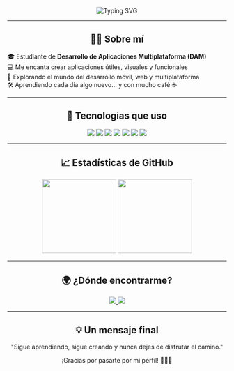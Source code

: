 <!-- Encabezado animado con efecto máquina de escribir -->
<p align="center">
  <img src="https://readme-typing-svg.herokuapp.com?font=Fira+Code&size=24&pause=1000&color=00F7FF&center=true&vCenter=true&width=450&lines=%C2%A1Hola%2C+soy+Daniel!;Estudiante+de+DAM;Apasionado+por+la+tecnolog%C3%ADa+y+el+c%C3%B3digo;Construyendo+apps+multiplataforma" alt="Typing SVG" />
</p>

---

<h2 align="center">🧑‍💻 Sobre mí</h2>

🎓 Estudiante de **Desarrollo de Aplicaciones Multiplataforma (DAM)**  
💻 Me encanta crear aplicaciones útiles, visuales y funcionales  
🚀 Explorando el mundo del desarrollo móvil, web y multiplataforma  
🛠️ Aprendiendo cada día algo nuevo... y con mucho café ☕  

---

<h2 align="center">🔧 Tecnologías que uso</h2>

<p align="center">
  <img src="https://img.shields.io/badge/Java-ED8B00?style=for-the-badge&logo=java&logoColor=white" />
  <img src="https://img.shields.io/badge/Kotlin-7F52FF?style=for-the-badge&logo=kotlin&logoColor=white" />
  <img src="https://img.shields.io/badge/Android_Studio-3DDC84?style=for-the-badge&logo=android-studio&logoColor=white" />
  <img src="https://img.shields.io/badge/MySQL-00758F?style=for-the-badge&logo=mysql&logoColor=white" />
  <img src="https://img.shields.io/badge/SQLite-07405E?style=for-the-badge&logo=sqlite&logoColor=white" />
  <img src="https://img.shields.io/badge/Git-F05032?style=for-the-badge&logo=git&logoColor=white" />
  <img src="https://img.shields.io/badge/GitHub-181717?style=for-the-badge&logo=github&logoColor=white" />
</p>

---

<h2 align="center">📈 Estadísticas de GitHub</h2>

<div align="center">
  <img height="170" src="https://github-readme-stats.vercel.app/api?username=Danielgr002&show_icons=true&theme=radical&hide_border=true" />
  <img height="170" src="https://streak-stats.demolab.com?user=Danielgr002&theme=radical&hide_border=true" />
</div>

---

<h2 align="center">🌍 ¿Dónde encontrarme?</h2>

<p align="center">
  <a href="mailto:tuemail@gmail.com">
    <img src="https://img.shields.io/badge/Email-D14836?style=for-the-badge&logo=gmail&logoColor=white" />
  </a>
  <a href="https://www.linkedin.com/in/tuusuario" target="_blank">
    <img src="https://img.shields.io/badge/LinkedIn-0A66C2?style=for-the-badge&logo=linkedin&logoColor=white" />
  </a>
</p>

---

<h2 align="center">💡 Un mensaje final</h2>

<p align="center">
  "Sigue aprendiendo, sigue creando y nunca dejes de disfrutar el camino."  
</p>

<p align="center">
  ¡Gracias por pasarte por mi perfil! 👨‍💻✨
</p>
